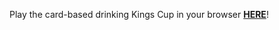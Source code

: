 Play the card-based drinking Kings Cup in your browser **[HERE](https://kay-who-codes.github.io/Kings-Cup/)**!

